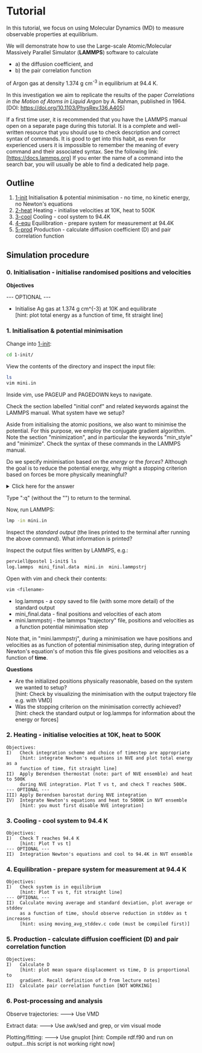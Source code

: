 # Tutorial

In this tutorial, we focus on using Molecular Dynamics (MD) to measure observable properties at equilibrium.

We will demonstrate how to use the Large-scale Atomic/Molecular Massively Parallel Simulator (**LAMMPS**) software to calculate
- a) the diffusion coefficient, and
- b) the pair correlation function

of Argon gas at density  1.374 g cm<sup>-3</sup> in equilibrium at 94.4 K.

In this investigation we aim to replicate the results of the paper *Correlations in the Motion of Atoms in Liquid Argon* by A. Rahman, published in 1964. <br>
[DOI: https://doi.org/10.1103/PhysRev.136.A405]

If a first time user, it is recommended that you have the LAMMPS manual open on a separate page during this tutorial. It is a complete and well-written resource that you should use to check description and correct syntax of commands. It is good to get into this habit, as even for experienced users it is impossible to remember the meaning of every command and their associated syntax. See the following link: <br>
[https://docs.lammps.org]
If you enter the name of a command into the search bar, you will usually be able to find a dedicated help page.

## Outline
1. [1-init](1-init/) Initialisation & potential minimisation - no time, no kinetic energy, no Newton's equations
2. [2-heat](2-heat/) Heating - initialise velocities at 10K, heat to 500K
3. [3-cool](3-cool/) Cooling - cool system to 94.4K
4. [4-equ](4-equ/) Equilibration - prepare system for measurement at 94.4K
5. [5-prod](5-prod/) Production - calculate diffusion coefficient (D) and pair correlation function

## Simulation procedure
### 0. Initialisation - initialise randomised positions and velocities

**Objectives**


--- OPTIONAL ---<br>
- Initialise Ag gas at 1.374 g cm^{-3} at 10K and equilibrate<br>
[hint: plot total energy as a function of time, fit straight line]<br>

### 1. Initialisation & potential minimisation

Change into [1-init](1-init/):
```bash
cd 1-init/
```

View the contents of the directory and inspect the input file:
```bash
ls
vim mini.in
```
Inside vim, use PAGEUP and PAGEDOWN keys to navigate.

Check the section labelled "initial conf" and related keywords against the LAMMPS manual. What system have we setup?

Aside from initialising the atomic positions, we also want to minimise the potential. For this purpose, we employ the conjugate gradient algorithm. Note the section "minimization", and in particular the keywords "min_style" and "minimize". Check the syntax of these commands in the LAMMPS manual.

Do we specify minimisation based on the *energy* or the *forces*? Although the goal is to reduce the potential energy, why might a stopping criterion based on forces be more physically meaningful?

<details>
<summary>Click here for the answer</summary>
The forces are obtained from the gradient of the potential energy and vanish at a stationary point. A force-based stopping criterion ensures that the system is in mechanical equilibrium. By contrast, an energy-based criterion only checks for small changes in energy and provides no information about the local shape of the energy surface.
</details>

Type ":q" (without the "") to return to the terminal.

Now, run LAMMPS:
```bash
lmp -in mini.in
```

Inspect the *standard output* (the lines printed to the terminal after running the above command). What information is printed?

Inspect the output files written by LAMMPS, e.g.:
```bash
perviell@postel 1-init$ ls
log.lammps  mini_final.data  mini.in  mini.lammpstrj
```
Open with vim and check their contents:
```bash
vim <filename>
```
- log.lammps - a copy saved to file (with some more detail) of the standard output
- mini_final.data - final positions and velocities of each atom
- mini.lammpstrj - the lammps "trajectory" file, positions and velocities as a function potential minimisation step

Note that, in "mini.lammpstrj", during a minimisation we have positions and velocities as as function of potential minimisation step, during integration of Newton's equation's of motion this file gives positions and velocities as a function of **time**.

**Questions**
- Are the initialized positions physically reasonable, based on the system we wanted to setup? <br>
  [hint: Check by visualizing the minimisation with the output trajectory file e.g. with VMD]
- Was the stopping criterion on the minimisation correctly achieved? <br>
  [hint: check the standard output or log.lammps for information about the energy or forces]
           
### 2. Heating - initialise velocities at 10K, heat to 500K
	Objectives:
	I)   Check integration scheme and choice of timestep are appropriate
	     [hint: integrate Newton's equations in NVE and plot total energy as a
	     function of time, fit straight line]
	II)  Apply Berendsen thermostat (note: part of NVE ensemble) and heat to 500K 
	     during NVE integration. Plot T vs t, and check T reaches 500K.
	--- OPTIONAL ---
	III) Apply Berendsen barostat during NVE integration
	IV)  Integrate Newton's equations and heat to 5000K in NVT ensemble
	     [hint: you must first disable NVE integration]

### 3. Cooling - cool system to 94.4 K
	Objectives:
	I)   Check T reaches 94.4 K
	     [hint: Plot T vs t]
	--- OPTIONAL ---
	II)  Integration Newton's equations and cool to 94.4K in NVT ensemble
	
### 4. Equilibration - prepare system for measurement at 94.4 K
	Objectives:
	I)   Check system is in equilibrium
	     [hint: Plot T vs t, fit straight line]
	--- OPTIONAL ---
	II)  Calculate moving average and standard deviation, plot average or stddev
	     as a function of time, should observe reduction in stddev as t increases
	     [hint: using moving_avg_stddev.c code (must be compiled first)]
	     
### 5. Production - calculate diffusion coefficient (D) and pair correlation function 
	Objectives:
	I)   Calculate D
	     [hint: plot mean square displacement vs time, D is proportional to
	     gradient. Recall definition of D from lecture notes]
	II)  Calculate pair correlation function [NOT WORKING]

### 6. Post-processing and analysis
Observe trajectories:
---> Use VMD

Extract data:
---> Use awk/sed and grep, or vim visual mode

Plotting/fitting:
---> Use gnuplot
	     [hint: Compile rdf.f90 and run on output...this script is not working right now]
		
